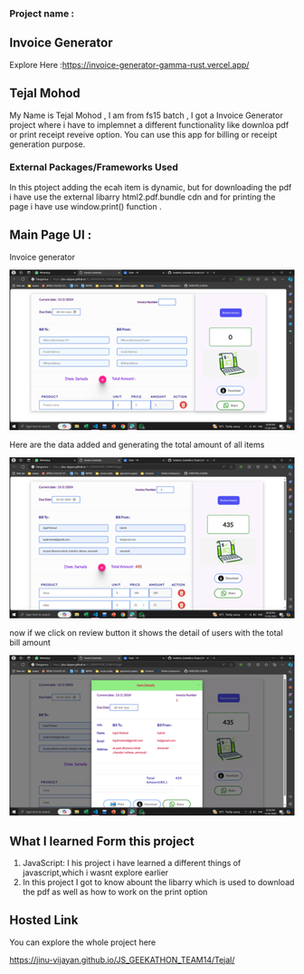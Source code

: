 ### Project name :

## Invoice Generator<br>

Explore Here :https://invoice-generator-gamma-rust.vercel.app/

## Tejal Mohod

My Name is Tejal Mohod , I am from fs15 batch , I got a Invoice Generator project where i have to implemnet a different functionality like downloa pdf or print receipt reveive option.
You can use this app for billing or receipt generation purpose.

### External Packages/Frameworks Used<br>

In this ptoject adding the ecah item is dynamic,
but for downloading the pdf i have use the external libarry html2.pdf.bundle cdn and for printing the page i have use window.print() function .

## Main Page UI :<br>

Invoice generator<br>

![Image Link](<./images/Screenshot%20(791).png>)<br>

Here are the data added and generating the total amount of all items

![Image Link](<./images/Screenshot%20(792).png>)<br>

now if we click on review button it shows the detail of users with the total bill amount

![Image Link](<./images/Screenshot%20(793).png>)<br>

## What I learned Form this project<br>

1. JavaScript:
   I his project i have learned a different things of javascript,which i wasnt explore earlier<br>
2. In this project I got to know abount the libarry which is used to download the pdf as well as how to work on the print option

## Hosted Link<br>

You can explore the whole project here

https://jinu-vijayan.github.io/JS_GEEKATHON_TEAM14/Tejal/
